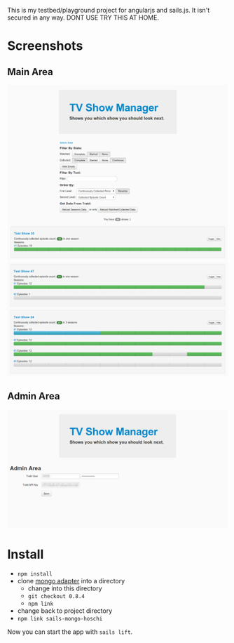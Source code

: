 This is my testbed/playground project for angularjs and sails.js. It isn't secured in any way.
DONT USE TRY THIS AT HOME.

# Screenshots

## Main Area
![Image](/screenshots/main_1.png?raw=true)
![Image](/screenshots/main_2.png?raw=true)

## Admin Area
![Image](/screenshots/admin_1.png?raw=true)

# Install

*   `npm install`
*   clone [mongo adapter](https://github.com/hoschi/sails-mongo) into a directory
    *   change into this directory
    *   `git checkout 0.8.4`
    *   `npm link`
*   change back to project directory
*   `npm link sails-mongo-hoschi`

Now you can start the app with `sails lift`.
